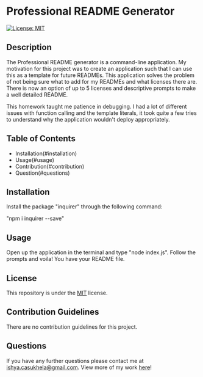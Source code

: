 # Professional README Generator

[![License: MIT](https://img.shields.io/badge/License-MIT-yellow.svg)](https://opensource.org/licenses/MIT)

## Description
The Professional README generator is a command-line application. My motivation for this project was to create an application such that I can use this as a template for future READMEs. This application solves the problem of not being sure what to add for my READMEs and what licenses there are. There is now an option of up to 5 licenses and descriptive prompts to make a well detailed README.

This homework taught me patience in debugging. I had a lot of different issues with function calling and the template literals, it took quite a few tries to understand why the application wouldn't deploy appropriately.

## Table of Contents
  * Installation(#installation)
  * Usage(#usage)
  * Contribution(#contribution)
  * Question(#questions)

## Installation
Install the package "inquirer" through the following command:

"npm i inquirer --save"

## Usage
Open up the application in the terminal and type "node index.js". Follow the prompts and voila! You have your README file.

## License
This repository is under the [MIT](https://opensource.org/licenses/MIT) license.

## Contribution Guidelines
There are no contribution guidelines for this project.

## Questions
If you have any further questions please contact me at [ishya.casukhela@gmail.com](mailto:ishya.casukhela@gmail.com). View more of my work [here](https://github.com/casukhelai)!

